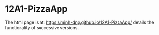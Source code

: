 # 12A1-PizzaApp

The html page is at: https://minh-dng.github.io/12A1-PizzaApp/ details the functionality of successive versions.
